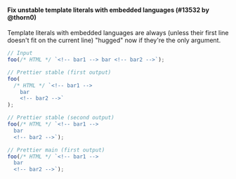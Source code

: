#### Fix unstable template literals with embedded languages (#13532 by @thorn0)

Template literals with embedded languages are always (unless their first line doesn't fit on the current line) "hugged" now if they're the only argument.

<!-- prettier-ignore -->
```js
// Input
foo(/* HTML */ `<!-- bar1 --> bar <!-- bar2 -->`);

// Prettier stable (first output)
foo(
  /* HTML */ `<!-- bar1 -->
    bar
    <!-- bar2 -->`
);

// Prettier stable (second output)
foo(/* HTML */ `<!-- bar1 -->
  bar
  <!-- bar2 -->`);

// Prettier main (first output)
foo(/* HTML */ `<!-- bar1 -->
  bar
  <!-- bar2 -->`);
```
